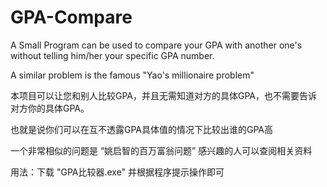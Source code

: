 # GPA-Compare
A Small Program can be used to compare your GPA with another one's without telling him/her your specific GPA number.

A similar problem is the famous "Yao's millionaire problem"

本项目可以让您和别人比较GPA，并且无需知道对方的具体GPA，也不需要告诉对方你的具体GPA。

也就是说你们可以在互不透露GPA具体值的情况下比较出谁的GPA高

一个非常相似的问题是 “姚启智的百万富翁问题” 感兴趣的人可以查阅相关资料

用法：下载 "GPA比较器.exe" 并根据程序提示操作即可
